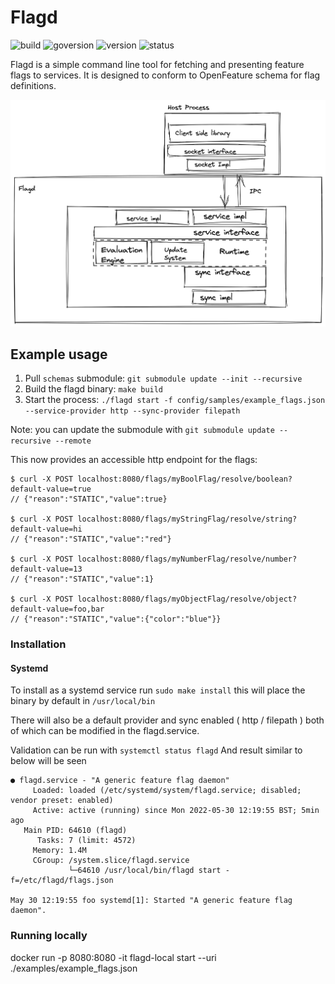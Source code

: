 # Flagd

![build](https://img.shields.io/github/workflow/status/open-feature/flagd/ci)
![goversion](https://img.shields.io/github/go-mod/go-version/open-feature/flagd/main)
![version](https://img.shields.io/badge/version-pre--alpha-green)
![status](https://img.shields.io/badge/status-not--for--production-red)

Flagd is a simple command line tool for fetching and presenting feature flags to services. It is designed to conform to OpenFeature schema for flag definitions.

<img src="images/of-flagd-0.png" width="560">

## Example usage

1. Pull `schemas` submodule: `git submodule update --init --recursive`
1. Build the flagd binary: `make build`
1. Start the process: `./flagd start -f config/samples/example_flags.json --service-provider http --sync-provider filepath`

Note: you can update the submodule with `git submodule update --recursive --remote`

This now provides an accessible http endpoint for the flags:

```
$ curl -X POST localhost:8080/flags/myBoolFlag/resolve/boolean?default-value=true
// {"reason":"STATIC","value":true}

$ curl -X POST localhost:8080/flags/myStringFlag/resolve/string?default-value=hi
// {"reason":"STATIC","value":"red"}

$ curl -X POST localhost:8080/flags/myNumberFlag/resolve/number?default-value=13
// {"reason":"STATIC","value":1}

$ curl -X POST localhost:8080/flags/myObjectFlag/resolve/object?default-value=foo,bar
// {"reason":"STATIC","value":{"color":"blue"}}
```

### Installation

#### Systemd

To install as a systemd service run `sudo make install` this will place the binary by default in `/usr/local/bin`

There will also be a default provider and sync enabled ( http / filepath ) both of which can be modified in the flagd.service.

Validation can be run with `systemctl status flagd`
And result similar to below will be seen

```
● flagd.service - "A generic feature flag daemon"
     Loaded: loaded (/etc/systemd/system/flagd.service; disabled; vendor preset: enabled)
     Active: active (running) since Mon 2022-05-30 12:19:55 BST; 5min ago
   Main PID: 64610 (flagd)
      Tasks: 7 (limit: 4572)
     Memory: 1.4M
     CGroup: /system.slice/flagd.service
             └─64610 /usr/local/bin/flagd start -f=/etc/flagd/flags.json

May 30 12:19:55 foo systemd[1]: Started "A generic feature flag daemon".
```

### Running locally

docker run -p 8080:8080 -it flagd-local start --uri ./examples/example_flags.json
